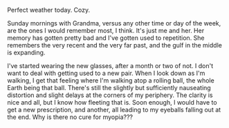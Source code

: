 Perfect weather today. Cozy.

Sunday mornings with Grandma, versus any other time or day of the week, are the ones I would remember most, I think. It's just me and her. Her memory has gotten pretty bad and I've gotten used to repetition. She remembers the very recent and the very far past, and the gulf in the middle is expanding.

I've started wearing the new glasses, after a month or two of not. I don't want to deal with getting used to a new pair. When I look down as I'm walking, I get that feeling where I'm walking atop a rolling ball, the whole Earth being that ball. There's still the slightly but sufficiently nauseating distortion and slight delays at the corners of my periphery. The clarity is nice and all, but I know how fleeting that is. Soon enough, I would have to get a new prescription, and another, all leading to my eyeballs falling out at the end. Why is there no cure for myopia???
